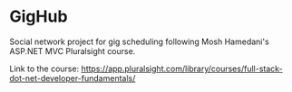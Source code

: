 # GigHub
Social network project for gig scheduling following Mosh Hamedani's ASP.NET MVC Pluralsight course.

Link to the course: https://app.pluralsight.com/library/courses/full-stack-dot-net-developer-fundamentals/
